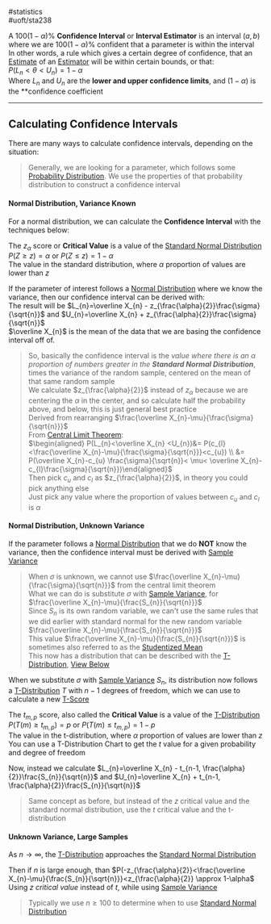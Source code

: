 #statistics  
#uoft/sta238 

A $100(1-\alpha)$% **Confidence Interval** or **Interval Estimator** is an interval $(a,b)$ where we are $100(1-\alpha)$% confident that a parameter is within the interval  
	In other words, a rule which gives a certain degree of confidence, that an [Estimate](Estimate.md) of an [Estimator](Estimator.md) will be within certain bounds, or that:  
	$P(L_{n}<\theta<U_{n})=1-\alpha$  
	Where $L_{n}$ and $U_{n}$ are the **lower and upper confidence limits**, and $(1-\alpha)$ is the **confidence coefficient

---
## Calculating Confidence Intervals

There are many ways to calculate confidence intervals, depending on the situation:

> Generally, we are looking for a parameter, which follows some [Probability Distribution](Probability%20Distribution.md). We use the properties of that probability distribution to construct a confidence interval
#### Normal Distribution, Variance Known
For a normal distribution, we can calculate the **Confidence Interval** with the techniques below:

The $z_\alpha$ score or **Critical Value** is a value of the [Standard Normal Distribution](Standard%20Normal%20Distribution.md) $P(Z\geq z)=\alpha$ or $P(Z\leq z)=1-\alpha$  
	The value in the standard distribution, where $\alpha$ proportion of values are lower than $z$

If the parameter of interest follows a [Normal Distribution](../STA237%20Notes/Normal%20Distribution.md) where we know the variance, then our confidence interval can be derived with:  
	The result will be $L_{n}=\overline X_{n} - z_{\frac{\alpha}{2}}\frac{\sigma}{\sqrt{n}}$ and $U_{n}=\overline X_{n} + z_{\frac{\alpha}{2}}\frac{\sigma}{\sqrt{n}}$  
	$\overline X_{n}$ is the mean of the data that we are basing the confidence interval off of.

>So, basically the confidence interval is the *value where there is an $\alpha$ proportion of numbers greater in the **Standard Normal Distribution***, times the variance of the random sample, centered on the mean of that same random sample  
> We calculate $z_{\frac{\alpha}{2}}$ instead of $z_{\alpha}$ because we are centering the $\alpha$ in the center, and so calculate half the probability above, and below, this is just general best practice  
> Derived from rearranging $\frac{\overline X_{n}-\mu}{\frac{\sigma}{\sqrt{n}}}$  
> From [Central Limit Theorem](Central%20Limit%20Theorem.md):  
> 	$\begin{aligned} P(L_{n}<\overline X_{n} <U_{n})&= P(c_{l}<\frac{\overline X_{n}-\mu}{\frac{\sigma}{\sqrt{n}}}<c_{u}) \\ &= P(\overline X_{n}-c_{u} \frac{\sigma}{\sqrt{n}}< \mu< \overline X_{n}-c_{l}\frac{\sigma}{\sqrt{n}})\end{aligned}$  
> Then pick $c_{u}$ and $c_{l}$ as $z_{\frac{\alpha}{2}}$, in theory you could pick anything else  
> 	Just pick any value where the proportion of values between $c_{u}$ and $c_{l}$ is $\alpha$

#### Normal Distribution, Unknown Variance
If the parameter follows a [Normal Distribution](../STA237%20Notes/Normal%20Distribution.md) that we do **NOT** know the variance, then the confidence interval must be derived with [Sample Variance](Sample%20Variance.md)

>When $\sigma$ is unknown, we cannot use $\frac{\overline X_{n}-\mu}{\frac{\sigma}{\sqrt{n}}}$ from the central limit theorem  
>What we can do is substitute $\sigma$ with [Sample Variance](Sample%20Variance.md), for $\frac{\overline X_{n}-\mu}{\frac{S_{n}}{\sqrt{n}}}$  
> Since $S_{n}$ is its own random variable, we can't use the same rules that we did earlier with standard normal for the new random variable $\frac{\overline X_{n}-\mu}{\frac{S_{n}}{\sqrt{n}}}$  
> 	This value $\frac{\overline X_{n}-\mu}{\frac{S_{n}}{\sqrt{n}}}$ is sometimes also referred to as the [Studentized Mean](Studentized%20Mean)  
> This now has a distribution that can be described with the [T-Distribution](T-Distribution.md), [View Below](#T-Distribution)

When we substitute $\sigma$ with [Sample Variance](Sample%20Variance.md) $S_{n}$, its distribution now follows a [T-Distribution](T-Distribution.md) $T$ with $n-1$ degrees of freedom, which we can use to calculate a new [T-Score](T-Distribution.md)

The $t_{m,p}$ score, also called the **Critical Value** is a value of the [T-Distribution](T-Distribution.md) $P(T(m)\geq t_{m,p})=p$ or $P(T(m)\leq t_{m,p})=1-p$  
	The value in the t-distribution, where $\alpha$ proportion of values are lower than $z$  
	You can use a T-Distribution Chart to get the $t$ value for a given probability and degree of freedom

Now, instead we calculate $L_{n}=\overline X_{n} - t_{n-1, \frac{\alpha}{2}}\frac{S_{n}}{\sqrt{n}}$ and $U_{n}=\overline X_{n} + t_{n-1, \frac{\alpha}{2}}\frac{S_{n}}{\sqrt{n}}$

> Same concept as before, but instead of the $z$ critical value and the standard normal distribution, use the $t$ critical value and the t-distribution

#### Unknown Variance, Large Samples
As $n\rightarrow \infty$, the [T-Distribution](T-Distribution.md) approaches the [Standard Normal Distribution](Standard%20Normal%20Distribution.md)

Then if $n$ is large enough, than $P(-z_{\frac{\alpha}{2}}<\frac{\overline X_{n}-\mu}{\frac{S_{n}}{\sqrt{n}}}<z_{\frac{\alpha}{2}} \approx 1-\alpha$  
	Using $z$ *critical value* instead of $t$, while using [Sample Variance](Sample%20Variance.md)

>Typically we use $n\geq 100$ to determine when to use [Standard Normal Distribution](Standard%20Normal%20Distribution.md)
